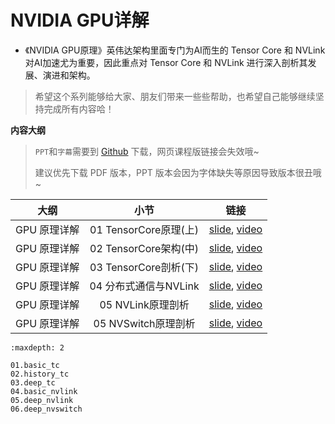 # NVIDIA GPU详解

- 《NVIDIA GPU原理》英伟达架构里面专门为AI而生的 Tensor Core 和 NVLink 对AI加速尤为重要，因此重点对 Tensor Core 和 NVLink 进行深入剖析其发展、演进和架构。

> 希望这个系列能够给大家、朋友们带来一些些帮助，也希望自己能够继续坚持完成所有内容哈！

**内容大纲**

> `PPT`和`字幕`需要到 [Github](https://github.com/chenzomi12/DeepLearningSystem) 下载，网页课程版链接会失效哦~
>
> 建议优先下载 PDF 版本，PPT 版本会因为字体缺失等原因导致版本很丑哦~

| 大纲 | 小节 | 链接|
|:--:|:--:|:--:|
| GPU 原理详解 | 01 TensorCore原理(上) | [slide](./01.basic_tc.pdf), [video](https://www.bilibili.com/video/BV1aL411a71w/)|
| GPU 原理详解 | 02 TensorCore架构(中) | [slide](./02.history_tc.pdf), [video](https://www.bilibili.com/video/BV1pL41187FH/)|
| GPU 原理详解 | 03 TensorCore剖析(下) | [slide](./03.deep_tc.pdf), [video](https://www.bilibili.com/video/BV1oh4y1J7B4/) |
| GPU 原理详解 | 04 分布式通信与NVLink| [slide](./04.basic_nvlink.pdf), [video](https://www.bilibili.com/video/BV1cV4y1r7Rz/)|
| GPU 原理详解 | 05 NVLink原理剖析| [slide](./05.deep_nvlink.pdf), [video](https://www.bilibili.com/video/BV1uP411X7Dr/) |
| GPU 原理详解 | 05 NVSwitch原理剖析| [slide](./06.deep_nvswitch.pdf), [video](https://www.bilibili.com/video/BV1uM4y1n7qd/) |

```toc
:maxdepth: 2

01.basic_tc
02.history_tc
03.deep_tc
04.basic_nvlink
05.deep_nvlink
06.deep_nvswitch
```